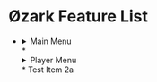 # Øzark Feature List

* <details><summary>Main Menu</summary><img src=""></details>
  * <details><summary>Player Menu</summary><img src=""></details>
  * Test Item 2a